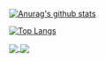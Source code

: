 [![Anurag's github stats](https://github-readme-stats.vercel.app/api?username=aldyrifaldi&count_private=true&show_icons=true&theme=radical)](https://github.com/aldyrifaldi/github-readme-stats)

[![Top Langs](https://github-readme-stats.vercel.app/api/top-langs/?username=aldyrifaldi&layout=compact&hide=html,css)](https://github.com/anuraghazra/github-readme-stats)

<a href="https://github.com/anuraghazra/github-readme-stats">
  <img align="center" src="https://github-readme-stats.vercel.app/api/pin/?username=aldyrifaldi&repo=github-readme-stats" />
</a>
<a href="https://github.com/anuraghazra/convoychat">
  <img align="center" src="https://github-readme-stats.vercel.app/api/pin/?username=aldyrifaldi&repo=convoychat" />
</a>